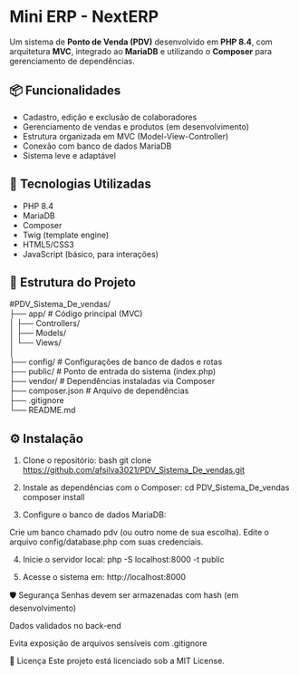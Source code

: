 # Mini ERP - NextERP

Um sistema de **Ponto de Venda (PDV)** desenvolvido em **PHP 8.4**, com arquitetura **MVC**, integrado ao **MariaDB** e utilizando o **Composer** para gerenciamento de dependências.

## 📦 Funcionalidades

- Cadastro, edição e exclusão de colaboradores
- Gerenciamento de vendas e produtos (em desenvolvimento)
- Estrutura organizada em MVC (Model-View-Controller)
- Conexão com banco de dados MariaDB
- Sistema leve e adaptável

## 🚀 Tecnologias Utilizadas

- PHP 8.4
- MariaDB
- Composer
- Twig (template engine)
- HTML5/CSS3
- JavaScript (básico, para interações)

## 📁 Estrutura do Projeto

#PDV_Sistema_De_vendas/
</br>
├── app/ # Código principal (MVC)
</br>
│ ├── Controllers/
</br>
│ ├── Models/
</br>
│ └── Views/
</br>
│
</br>
├── config/ # Configurações de banco de dados e rotas
</br>
├── public/ # Ponto de entrada do sistema (index.php)
</br>
├── vendor/ # Dependências instaladas via Composer
</br>
├── composer.json # Arquivo de dependências
</br>
├── .gitignore
</br>
└── README.md
</br>

## ⚙️ Instalação

1. Clone o repositório:
  bash
  git clone https://github.com/afsilva3021/PDV_Sistema_De_vendas.git

2. Instale as dependências com o Composer:
  cd PDV_Sistema_De_vendas
  composer install

3. Configure o banco de dados MariaDB:

  Crie um banco chamado pdv (ou outro nome de sua escolha).
  Edite o arquivo config/database.php com suas credenciais.

4. Inicie o servidor local:
  php -S localhost:8000 -t public

5. Acesse o sistema em:
  http://localhost:8000


🛡️ Segurança
Senhas devem ser armazenadas com hash (em desenvolvimento)

Dados validados no back-end

Evita exposição de arquivos sensíveis com .gitignore

📝 Licença
Este projeto está licenciado sob a MIT License.

